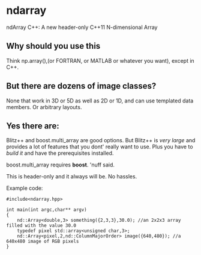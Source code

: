 # ndarray
ndArray C++:  A new header-only C++11 N-dimensional Array


## Why should you use this

Think np.array(),(or FORTRAN, or MATLAB or whatever you want), except in C++.

## But there are dozens of image classes?

None that work in 3D or 5D as well as 2D or 1D, and can use templated data members.  Or arbitrary layouts.

## Yes there are:

Blitz++ and boost.multi_array are good options.  But Blitz++ is *very large* and provides a lot of features that you dont' really want to use.  Plus you have to *build it* and have the prerequisites installed.

boost.multi_array requires **boost**.  'nuff said.

This is header-only and it always will be.  No hassles.

Example code:

    #include<ndarray.hpp>
    
    int main(int argc,char** argv)
    {
        nd::Array<double,3> something({2,3,3},30.0); //an 2x2x3 array filled with the value 30.0
        typedef pixel std::array<unsigned char,3>;
        nd::Array<pixel,2,nd::ColumnMajorOrder> image({640,480}); //a 640x480 image of RGB pixels 
    }
    
    
